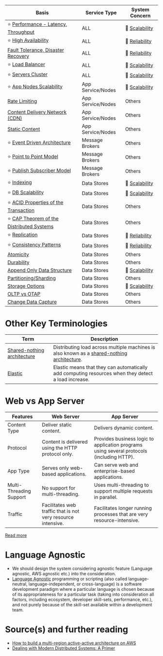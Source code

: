 
| Basis                                                                                                      | Service Type      | System Concern                                   |
|------------------------------------------------------------------------------------------------------------|-------------------|--------------------------------------------------|
| :star: [Performance - Latency, Throughput](Scalability/LatencyThroughput.md)                               | ALL               | :rocket: [Scalability](Scalability/Readme.md)    |
| :star: [High Availability](Reliability/HighAvailability.md)                                                | ALL               | :handshake: [Reliability](Reliability/Readme.md) |
| [Fault Tolerance, Disaster Recovery](Reliability/FaultTolerance.md)                                        | ALL               | :handshake: [Reliability](Reliability/Readme.md) |
| :star: [Load Balancer](Scalability/LoadBalancer.md)                                                        | ALL               | :rocket: [Scalability](Scalability/Readme.md)    |
| :star: [Servers Cluster](Scalability/ServersCluster.md)                                                    | ALL               | :rocket: [Scalability](Scalability/Readme.md)    |
| :star: [App Nodes Scalability](Scalability/AppNodesScalability.md)                                         | App Service/Nodes | :rocket: [Scalability](Scalability/Readme.md)    |
| [Rate Limiting](../../3_HLDDesignProblems/RateLimiterAPI/Readme.md)                                        | App Service/Nodes | Others                                           |
| [Content Delivery Network (CDN)](CDNs/CDNs.md)                                                             | App Service/Nodes | Others                                           |
| [Static Content](CDNs/StaticContentWithCDN.md)                                                             | App Service/Nodes | Others                                           |
| :star: [Event Driven Architecture](../4_MessageBrokers/MessageBrokers/EventDrivenArchitecture.md)          | Message Brokers   | Others                                           |
| :star: [Point to Point Model](../4_MessageBrokers/MessageBrokers/PointToPointModel.md)                     | Message Brokers   | Others                                           |
| :star: [Publish Subscriber Model](../4_MessageBrokers/MessageBrokers/PubSubModel.md)                       | Message Brokers   | Others                                           |
| :star: [Indexing](../3_DatabaseComponents/1_Glossaries/Indexing.md)                                          | Data Stores       | :rocket: [Scalability](Scalability/Readme.md)    |
| :star: [DB Scalability](../3_DatabaseComponents/1_Glossaries/DBScalability.md)                               | Data Stores       | :rocket: [Scalability](Scalability/Readme.md)    |
| :star: [ACID Properties of the Transaction](../3_DatabaseComponents/1_Glossaries/ACIDTransactions/Readme.md) | Data Stores       | Others                                           |
| :star: [CAP Theorem of the Distributed Systems](../3_DatabaseComponents/1_Glossaries/CAPTheorem/Readme.md)          | Data Stores       | Others                                           |
| :star: [Replication](../3_DatabaseComponents/1_Glossaries/Consistency&Replication/Replication.md)            | Data Stores       | :handshake: [Reliability](Reliability/Readme.md) |
| :star: [Consistency Patterns](../3_DatabaseComponents/1_Glossaries/Consistency&Replication/Readme.md)   | Data Stores       | :handshake: [Reliability](Reliability/Readme.md) |
| [Atomicity](../3_DatabaseComponents/1_Glossaries/ACIDTransactions/Atomicity.md)                                               | Data Stores       | Others                                           |
| [Durability](../3_DatabaseComponents/1_Glossaries/ACIDTransactions/Durability.md)                                             | Data Stores       | Others                                           |
| [Append Only Data Structure](../3_DatabaseComponents/2_DataStructuresDB/AppendOnlyDataStructure.md)                | Data Stores       | :rocket: [Scalability](Scalability/Readme.md)    |
| [Partitioning/Sharding](../3_DatabaseComponents/1_Glossaries/PartioningSharding.md)                          | Data Stores       | Others                                           |
| [Storage Options](../3_DatabaseComponents/1_Glossaries/StorageOptions.md)                                    | Data Stores       | :rocket: [Scalability](Scalability/Readme.md)    |
| [OLTP vs OTAP](../3_DatabaseComponents/1_Glossaries/OLTPvsOTAP.md)                                           | Data Stores       | Others                                           |
| [Change Data Capture](../3_DatabaseComponents/1_Glossaries/ChangeDataCapture.md)                             | Data Stores       | Others                                           |

# Other Key Terminologies

| Term                                                                                     | Description                                                                                                                                             |
|------------------------------------------------------------------------------------------|---------------------------------------------------------------------------------------------------------------------------------------------------------|
| [Shared-nothing architecture](https://en.wikipedia.org/wiki/Shared-nothing_architecture) | Distributing load across multiple machines is also known as a [shared-nothing architecture](https://en.wikipedia.org/wiki/Shared-nothing_architecture). |
| [Elastic](https://www.merriam-webster.com/dictionary/elastic)                            | Elastic means that they can automatically add computing resources when they detect a load increase.                                                     |

# Web vs App Server

| Features                | Web Server                                                   | App Server                                                                                |
|-------------------------|--------------------------------------------------------------|-------------------------------------------------------------------------------------------|
| Content Type            | Deliver static content.                                      | Delivers dynamic content.                                                                 |
| Protocol                | Content is delivered using the HTTP protocol only.           | Provides business logic to application programs using several protocols (including HTTP). |
| App Type                | Serves only web-based applications.                          | Can serve web and enterprise-based applications.                                          |
| Multi-Threading Support | No support for multi-threading.                              | Uses multi-threading to support multiple requests in parallel.                            |
| Traffic                 | Facilitates web traffic that is not very resource intensive. | Facilitates longer running processes that are very resource-intensive.                    |

[Read more](https://www.educative.io/answers/web-server-vs-application-server)

# Language Agnostic
- We should design the system considering agnostic feature (Language agnostic, AWS agnostic etc.) into the consideration.
- [Language Agnostic](https://en.wikipedia.org/wiki/Language-agnostic) programming or scripting (also called language-neutral, language-independent, or cross-language) is a software development paradigm where a particular language is chosen because of its appropriateness for a particular task (taking into consideration all factors, including ecosystem, developer skill-sets, performance, etc.), and not purely because of the skill-set available within a development team.

# Source(s) and further reading
- [How to build a multi-region active-active architecture on AWS](https://acloudguru.com/blog/engineering/why-and-how-do-we-build-a-multi-region-active-active-architecture)
- [Dealing with Modern Distributed Systems: A Primer](https://thinkingoutcloud.org/2021/01/19/dealing-with-modern-distributed-systems-a-primer/)


